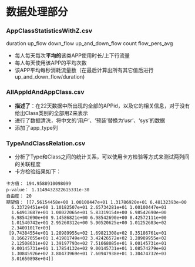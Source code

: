 # 数据处理部分

### AppClassStatisticsWithZ.csv

duration	up_flow	down_flow	up_and_down_flow	count flow_pers_avg

- 每人每天每次**平均的**该类APP使用时长/上下行流量
- 每人每天使用该APP的平均次数
- 该APP平均每秒消耗流量数（在最后计算出所有其它值后进行up_and_down_flow/duration)


### AllAppIdAndAppClass.csv
- **描述了**：在22天数据中所出现的全部的APPid，以及它的相关信息，对于没有给出Class类别的全部用Z来表示
- 进行了数据清洗，将中文的‘用户’、‘预装’替换为‘usr’、‘sys’的数据
- 添加了app_type列


### TypeAndClassRelation.csv
- 分析了Type和Class之间的统计关系，可以使用卡方检验等方式来测试两列间的关联程度
- 卡方检验结果如下：
```
卡方值： 194.9588910098099
p-value： 1.1149432322615331e-30
自由度： 20
期望值： [[7.56154458e+00 1.00100447e+01 1.31786920e+01 6.48132393e+00
  6.33729451e+00 1.10182507e+01 2.65734281e+01 1.00100447e+01
  1.64913687e+01 1.08022065e+01 5.83319154e+00 6.98542690e+00
  6.98542690e+00 9.14586821e+00 6.98542690e+00 8.42572111e+00
  1.01540742e+01 2.95260312e+00 5.90520625e+00 1.01252683e+02
  2.34091017e+03]
 [9.74384554e+01 1.28989955e+02 1.69821308e+02 8.35186761e+01
  8.16627055e+01 1.41981749e+02 3.42426572e+02 1.28989955e+02
  2.12508631e+02 1.39197793e+02 7.51668085e+01 9.00145731e+01
  9.00145731e+01 1.17854132e+02 9.00145731e+01 1.08574279e+02
  1.30845926e+02 3.80473969e+01 7.60947938e+01 1.30474732e+03
  3.01650898e+04]]
```
